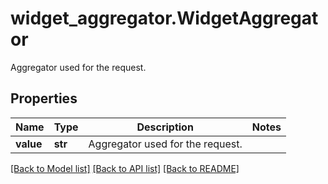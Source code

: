 # widget_aggregator.WidgetAggregator

Aggregator used for the request.
## Properties
Name | Type | Description | Notes
------------ | ------------- | ------------- | -------------
**value** | **str** | Aggregator used for the request. | 

[[Back to Model list]](README.md#documentation-for-models) [[Back to API list]](README.md#documentation-for-api-endpoints) [[Back to README]](README.md)



